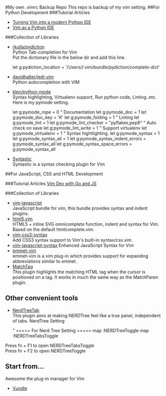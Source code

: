 #My own .vimrc Backup Repo
This repo is backup of my vim setting.
##For Python Development
###Tutorial Articles
+ [Turning Vim into a modern Python IDE](http://www.sontek.net/blog/2011/05/07/turning_vim_into_a_modern_python_ide.html#window-splits)
+ [Vim as a Python IDE](http://unlogic.co.uk/2013/02/08/vim-as-a-python-ide/)

###Collection of Libraries
+ [rkulla/pydiction](https://github.com/rkulla/pydiction)  
Python Tab-completion for Vim  
Put the dictionary file in the below dir and add this line.


    let g:pydiction_location = '/Users/<Username>/.vim/bundle/pydiction/complete-dict'


+ [davidhalter/jedi-vim](https://github.com/davidhalter/jedi-vim)  
Python autocompletion with VIM
+ [klen/python-mode](https://github.com/klen/python-mode)  
Syntax highlighting, Virtualenv support, Run python code, Linting..etc.  
Here is my pymode setting.  


    let g:pymode_rope = 0
    " Documentation
    let g:pymode_doc = 1
    let g:pymode_doc_key = 'K'
    let g:pymode_folding = 1
    " Linting
    let g:pymode_lint = 1
    let g:pymode_lint_checker = "pyflakes,pep8"
    " Auto check on save
    let g:pymode_lint_write = 1
    " Support virtualenv
    let g:pymode_virtualenv = 1
    " Syntax hightlighting.
    let g:pymode_syntax = 1
    let g:pymode_syntax_all = 1
    let g:pymode_syntax_indent_errors = g:pymode_syntax_all
    let g:pymode_syntax_space_errors = g:pymode_syntax_all


+ [Syntastic](https://github.com/scrooloose/syntastic)  
Syntastic is a syntax checking plugin for Vim  

##For JavaScript, CSS and HTML Development

###Tutorial Articles
[Vim Dev with Go and JS](http://blog.v-studios.com/2014/08/setting-up-vim-for-development-with-go.html)

###Collection of Libraries
+ [vim-javascript](https://github.com/pangloss/vim-javascript)  
JavaScript bundle for vim, this bundle provides syntax and indent plugins.
+ [html5.vim](https://github.com/othree/html5.vim)  
HTML5 + inline SVG omnicomplete function, indent and syntax for Vim. Based on the default htmlcomplete.vim.
+ [vim-css3-syntax](https://github.com/hail2u/vim-css3-syntax)  
Add CSS3 syntax support to Vim's built-in syntax/css.vim.
+ [vim-javascript-syntax](https://github.com/jelera/vim-javascript-syntax)
Enhanced JavaScript Syntax for Vim
+ [emmet-vim](https://github.com/mattn/emmet-vim)  
emmet-vim is a vim plug-in which provides support for expanding abbreviations similar to emmet.
+ [MatchTag](https://github.com/gregsexton/MatchTag)  
This plugin highlights the matching HTML tag when the cursor is positioned on a tag. It works in much the same way as the MatchParen plugin.


## Other convenient tools
+ [NerdTreeTab](https://github.com/jistr/vim-nerdtree-tabs)  
This plugin aims at making NERDTree feel like a true panel, independent of tabs.
NerdTree Setting  


    " ===== For Nerd Tree Setting =====
    map <F2> :NERDTreeToggle<CR>
    map <F1> :NERDTreeTabsToggle<CR>
    
    
Press fn + F1 to open NERDTreeTabsToggle  
Press fn + F2 to open NERDTreeToggle

## Start from...
Awesome the plug-in manager for Vim
+ [Vundle](https://github.com/gmarik/Vundle.vim)
